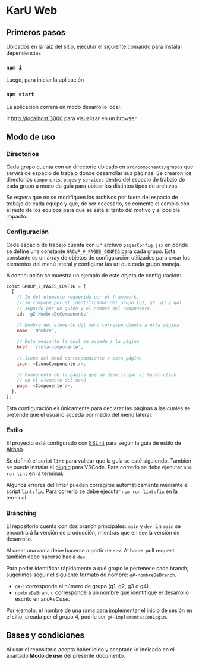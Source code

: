 # KarU Web

## Primeros pasos

Ubicados en la raiz del sitio, ejecutar el siguiente comando para instalar dependencias

### `npm i`

Luego, para iniciar la aplicación

### `npm start`

La aplicación correrá en modo desarrollo local.

Ir [http://localhost:3000](http://localhost:3000) para visualizar en un browser.

## Modo de uso

### Directorios

Cada grupo cuenta con un directorio ubicado en `src/components/grupos` que servirá de espacio de trabajo donde desarrollar sus páginas.
Se crearon los directorios `components`, `pages` y `services` dentro del espacio de trabajo de cada grupo a modo de guía para ubicar los distintos tipos de archivos.

Se espera que no se modifiquen los archivos por fuera del espacio de trabajo de cada equipo y que, de ser necesario, se comente el cambio con el resto de los equipos
para que se esté al tanto del motivo y el posible impacto.

### Configuración

Cada espacio de trabajo cuenta con un archivo `pagesConfig.jsx` en donde se define una constante `GROUP_#_PAGES_CONFIG` para cada grupo.
Esta constante es un array de objetos de configuración utilizados para crear los elementos del menú lateral y configurar las url que cada
grupo maneja.

A continuación se muestra un ejemplo de este objeto de configuración:

```js
const GROUP_2_PAGES_CONFIG = [
  {
    // Id del elemento requerida por el framework,
    // se compone por el identificador del grupo (g1, g2, g3 y g4)
    // seguido por un guión y el nombre del componente.
    id: 'g2-NombreDeComponente',
    
    // Nombre del elemento del menú correspondiente a esta página
    name: 'Nombre',
    
    // Ruta mediante la cual se accede a la página
    href: '/ruta-componente',
    
    // Ícono del menú correspondiente a esta página
    icon: <IconoComponente />,
    
    // Componente de la página que se debe cargar al hacer click
    // en el elemento del menú
    page: <Componente />,
  },
];
```

Esta configuración es únicamente para declarar las páginas a las cuales se pretende que el usuario acceda por medio del menú lateral.

### Estilo

El proyecto está configurado con [ESLint](https://eslint.org/) para seguir la guía de estilo de [Airbnb](https://github.com/airbnb/javascript/tree/master/react).

Se definió el script `lint` para validar que la guía se esté siguiendo. También se puede instalar el [plugin](https://marketplace.visualstudio.com/items?itemName=dbaeumer.vscode-eslint) para VSCode.
Para correrlo se debe ejecutar `npm run lint` en la terminal.

Algunos errores del linter pueden corregirse automáticamente mediante el script `lint:fix`. Para correrlo se debe ejecutar `npm run lint:fix` en la terminal.

### Branching

El repositorio cuenta con dos branch principales: `main` y `dev`. En `main` se encontrará la versión de producción, mientras que en `dev` la versión de desarrollo.

Al crear una rama debe hacerse a partir de `dev`. Al hacer pull request también debe hacerse hacia `dev`.

Para poder identificar rápidamente a qué grupo le pertenece cada branch, sugerimos seguir el siguiente formato de nombre:
`g#-nombreDeBranch`.

- `g#-`: corresponde al número de grupo (g1, g2, g3 o g4).
- `nombreDeBranch`: corresponde a un nombre que identifique el desarrollo escrito en *snakeCase*.

Por ejemplo, el nombre de una rama para implementar el inicio de sesión en el sitio, creada por el grupo 4, podría ser
`g4-implementacionLogin`.

## Bases y condiciones

Al usar el repositorio acepta haber leído y aceptado lo indicado en el apartado **Modo de uso** del presente documento.
